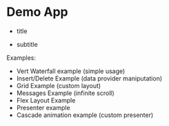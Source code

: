 
# Demo App

* title

* subtitle

Examples:
  - Vert Waterfall example (simple usage)
  - Insert/Delete Example (data provider maniputation)
  - Grid Example (custom layout)
  - Messages Example (infinite scroll)
  - Flex Layout Example
  - Presenter example
  - Cascade animation example (custom presenter)